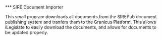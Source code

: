 *** SIRE Document Importer

This small program downloads all documents from the SIREPub document publishing system and tranfers them to the 
Granicus Platform. This allows iLegislate to easily download the documents, and allows for documents to be
updated properly.
